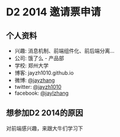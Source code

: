 # D2 2014 邀请票申请

## 个人资料

- 兴趣: 消息机制、前端组件化、前后端分离...
- 公司: 饿了么 - 产品部
- 学校: 郑州大学
- 博客: jayzh1010.github.io
- 微博: [@jayzhang](http://weibo.com/3158887530)
- twitter: [@jayzh1010](https://twitter.com/jayzh1010)
- facebook: [@jaylzhang](https://twitter.com/jayl.zhang)

## 想参加D2 2014的原因

对前端感兴趣，来跟大牛们学习下
